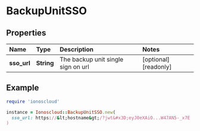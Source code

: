 # BackupUnitSSO

## Properties

| Name | Type | Description | Notes |
| :--- | :--- | :--- | :--- |
| **sso\_url** | **String** | The backup unit single sign on url | \[optional\]\[readonly\] |

## Example

```ruby
require 'ionoscloud'

instance = Ionoscloud::BackupUnitSSO.new(
  sso_url: https://&lt;hostname&gt;/?jwt&#x3D;eyJ0eXAiO...W47AN5-_x7E
)
```

